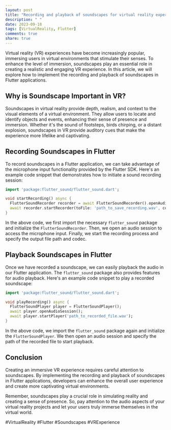 ```yaml
---
layout: post
title: "Recording and playback of soundscapes for virtual reality experiences in Flutter applications"
description: " "
date: 2023-09-18
tags: [VirtualReality, Flutter]
comments: true
share: true
---
```


Virtual reality (VR) experiences have become increasingly popular, immersing users in virtual environments that stimulate their senses. To enhance the level of immersion, soundscapes play an essential role in creating a realistic and engaging VR experience. In this article, we will explore how to implement the recording and playback of soundscapes in Flutter applications.

## Why is Soundscape Important in VR?

Soundscapes in virtual reality provide depth, realism, and context to the visual elements of a virtual environment. They allow users to locate and identify objects and events, enhancing their sense of presence and immersion. Whether it's the sound of footsteps, birds chirping, or a distant explosion, soundscapes in VR provide auditory cues that make the experience more lifelike and captivating.

## Recording Soundscapes in Flutter

To record soundscapes in a Flutter application, we can take advantage of the microphone input functionality provided by the Flutter SDK. Here's an example code snippet that demonstrates how to initiate a sound recording session:

```dart
import 'package:flutter_sound/flutter_sound.dart';

void startRecording() async {
  FlutterSoundRecorder recorder = await FlutterSoundRecorder().openAudioSession();
  await recorder.startRecorder(toFile: 'path_to_save_recording.wav', codec: Codec.pcm16WAV);
}
```

In the above code, we first import the necessary `flutter_sound` package and initialize the `FlutterSoundRecorder`. Then, we open an audio session to access the microphone input. Finally, we start the recording process and specify the output file path and codec.

## Playback Soundscapes in Flutter

Once we have recorded a soundscape, we can easily playback the audio in our Flutter application. The `flutter_sound` package also provides features for audio playback. Here's an example code snippet to play a recorded soundscape:

```dart
import 'package:flutter_sound/flutter_sound.dart';

void playRecording() async {
  FlutterSoundPlayer player = FlutterSoundPlayer();
  await player.openAudioSession();
  await player.startPlayer('path_to_recorded_file.wav');
}
```

In the above code, we import the `flutter_sound` package again and initialize the `FlutterSoundPlayer`. We then open an audio session and specify the path of the recorded file to start playback.

## Conclusion

Creating an immersive VR experience requires careful attention to soundscapes. By implementing the recording and playback of soundscapes in Flutter applications, developers can enhance the overall user experience and create more captivating virtual environments.

Remember, soundscapes play a crucial role in simulating reality and creating a sense of presence. So, pay attention to the audio aspects of your virtual reality projects and let your users truly immerse themselves in the virtual world.

#VirtualReality #Flutter #Soundscapes #VRExperience